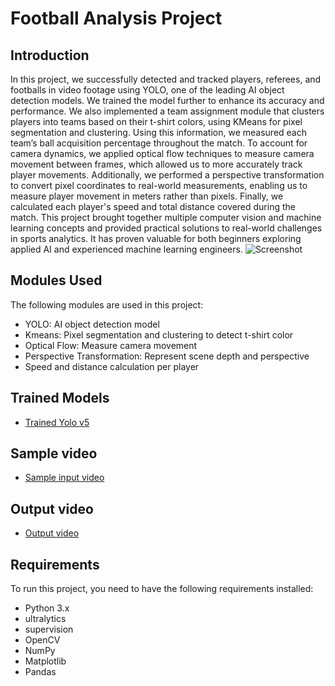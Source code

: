 # Football Analysis Project

## Introduction
In this project, we successfully detected and tracked players, referees, and footballs in video footage using YOLO, one of the leading AI object detection models. We trained the model further to enhance its accuracy and performance.
We also implemented a team assignment module that clusters players into teams based on their t-shirt colors, using KMeans for pixel segmentation and clustering. Using this information, we measured each team’s ball acquisition percentage throughout the match.
To account for camera dynamics, we applied optical flow techniques to measure camera movement between frames, which allowed us to more accurately track player movements. Additionally, we performed a perspective transformation to convert pixel coordinates to real-world measurements, enabling us to measure player movement in meters rather than pixels.
Finally, we calculated each player's speed and total distance covered during the match. This project brought together multiple computer vision and machine learning concepts and provided practical solutions to real-world challenges in sports analytics. It has proven valuable for both beginners exploring applied AI and experienced machine learning engineers.
![Screenshot](output_videos/screenshot.png)

## Modules Used
The following modules are used in this project:
- YOLO: AI object detection model
- Kmeans: Pixel segmentation and clustering to detect t-shirt color
- Optical Flow: Measure camera movement
- Perspective Transformation: Represent scene depth and perspective
- Speed and distance calculation per player

## Trained Models
- [Trained Yolo v5](https://drive.google.com/file/d/1shrWxUYgV-b-JwAC3R_d_s_T_bZvQRbK/view?usp=drivesdk)

## Sample video
-  [Sample input video](https://drive.google.com/file/d/1139mx1etH3TOtjvWSC_H3Q0oGHN9f7nY/view?usp=drivesdk)

## Output video
-  [Output video](https://drive.google.com/file/d/13AGPFQw8FPkw1cl7ax-07xxznxGz5oT4/view?usp=drivesdk)

## Requirements
To run this project, you need to have the following requirements installed:
- Python 3.x
- ultralytics
- supervision
- OpenCV
- NumPy
- Matplotlib
- Pandas


  

